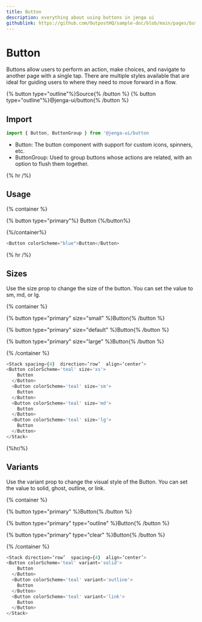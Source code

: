 ```yaml
---
title: Button
description: everything about using buttons in jenga ui
githublink: https://github.com/OutpostHQ/sample-doc/blob/main/pages/button/index.md
---
```


# Button

Buttons allow users to perform an action, make choices, and navigate to another page with a single tap. There are multiple styles available that are ideal for guiding users to where they need to move forward in a flow.

{% button type="outline"%}Source{% /button %}
{% button type="outline"%}@jenga-ui/button{% /button %}

## Import

```js
import { Button, ButtonGroup } from '@jenga-ui/button
```

- Button: The button component with support for custom icons, spinners, etc.
- ButtonGroup: Used to group buttons whose actions are related, with an option to flush them together.

{% hr /%}

## Usage

{% container %}

{% button type="primary"%} Button {%/button%}

{%/container%}

```js
<Button colorScheme="blue">Button</Button>
```

{% hr /%}

## Sizes

Use the size prop to change the size of the button. You can set the value to sm, md, or lg.

{% container %}

{% button type="primary" size="small" %}Button{% /button %}

{% button type="primary" size="default" %}Button{% /button %}

{% button type="primary" size="large" %}Button{% /button %}

{% /container %}

```js
<Stack spacing={4}  direction=‘row’  align=‘center’>
<Button colorScheme='teal' size='xs'>
    Button
  </Button>
  <Button colorScheme='teal' size='sm'>
    Button
  </Button>
  <Button colorScheme='teal' size='md'>
    Button
  </Button>
  <Button colorScheme='teal' size='lg'>
    Button
  </Button>
</Stack>
```

{%hr/%}

## Variants

Use the variant prop to change the visual style of the Button. You can set the value to solid, ghost, outline, or link.

{% container %}

{% button type="primary" %}Button{% /button %}

{% button type="primary" type="outline" %}Button{% /button %}

{% button type="primary" type="clear" %}Button{% /button %}

{% /container %}

```js
<Stack direction=‘row’  spacing={4}  align=‘center’>
<Button colorScheme='teal' variant='solid'>
    Button
  </Button>
  <Button colorScheme='teal' variant='outline'>
    Button
  </Button>
  <Button colorScheme='teal' variant='link'>
    Button
  </Button>
</Stack>
```
